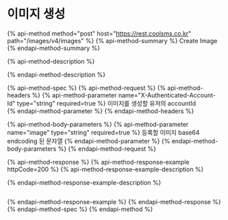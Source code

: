 # 이미지 생성

{% api-method method="post" host="https://rest.coolsms.co.kr" path="/images/v4/images" %}
{% api-method-summary %}
Create Image
{% endapi-method-summary %}

{% api-method-description %}

{% endapi-method-description %}

{% api-method-spec %}
{% api-method-request %}
{% api-method-headers %}
{% api-method-parameter name="X-Authenticated-Account-Id" type="string" required=true %}
이미지를 생성할 유저의 accountId  
{% endapi-method-parameter %}
{% endapi-method-headers %}

{% api-method-body-parameters %}
{% api-method-parameter name="image" type="string" required=true %}
등록할 이미지 base64 endcoding 된 문자열
{% endapi-method-parameter %}
{% endapi-method-body-parameters %}
{% endapi-method-request %}

{% api-method-response %}
{% api-method-response-example httpCode=200 %}
{% api-method-response-example-description %}

{% endapi-method-response-example-description %}

```

```
{% endapi-method-response-example %}
{% endapi-method-response %}
{% endapi-method-spec %}
{% endapi-method %}



